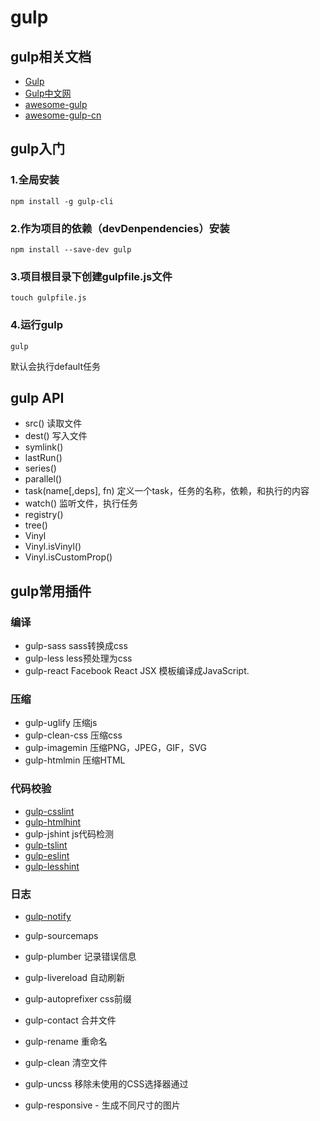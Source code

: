 # gulp

## gulp相关文档

* [Gulp](https://gulpjs.com/)
* [Gulp中文网](https://www.gulpjs.com.cn/)
* [awesome-gulp](https://github.com/alferov/awesome-gulp)
* [awesome-gulp-cn](https://github.com/Pines-Cheng/awesome-gulp-cn)

## gulp入门

### 1.全局安装

```
npm install -g gulp-cli
```

### 2.作为项目的依赖（devDenpendencies）安装

```
npm install --save-dev gulp
```

### 3.项目根目录下创建gulpfile.js文件

```
touch gulpfile.js
```

### 4.运行gulp

```
gulp
```
默认会执行default任务

## gulp API

- src() 读取文件
- dest() 写入文件
- symlink()
- lastRun()
- series()
- parallel()
- task(name[,deps], fn) 定义一个task，任务的名称，依赖，和执行的内容
- watch() 监听文件，执行任务
- registry()
- tree()
- Vinyl
- Vinyl.isVinyl()
- Vinyl.isCustomProp()

## gulp常用插件

### 编译

* gulp-sass  sass转换成css
* gulp-less less预处理为css
* gulp-react   Facebook React JSX 模板编译成JavaScript.

### 压缩

* gulp-uglify 压缩js
* gulp-clean-css 压缩css
* gulp-imagemin     压缩PNG，JPEG，GIF，SVG
* gulp-htmlmin  压缩HTML

### 代码校验

* [gulp-csslint]()
* [gulp-htmlhint]()
* gulp-jshint    js代码检测
* [gulp-tslint]()
* [gulp-eslint]()
* [gulp-lesshint](https://github.com/lesshint/lesshint)

### 日志

* [gulp-notify](https://github.com/mikaelbr/gulp-notify)


* gulp-sourcemaps
* gulp-plumber   记录错误信息
* gulp-livereload     自动刷新
* gulp-autoprefixer  css前缀
* gulp-contact    合并文件
* gulp-rename   重命名
* gulp-clean  清空文件
* gulp-uncss   移除未使用的CSS选择器通过
* gulp-responsive - 生成不同尺寸的图片
